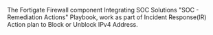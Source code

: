 The Fortigate Firewall component Integrating SOC Solutions "SOC - Remediation Actions" Playbook, work as part of Incident Response(IR) Action plan to Block or Unblock IPv4 Address.
